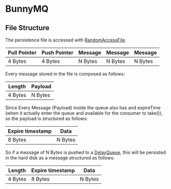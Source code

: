# BunnyMQ

## File Structure

The persistence file is accessed with [RandomAccessFile](https://docs.oracle.com/javase/8/docs/api/java/io/RandomAccessFile.html).

| Pull Pointer | Push Pointer | Message | Message | Message |
| --- | --- | --- | --- | --- |
| 4 Bytes | 4 Bytes | N Bytes | N Bytes | N Bytes

Every message stored in the file is composed as follows:

| Length | Payload |
| --- | --- |
| 4 Bytes | N Bytes |

Since Every Message (Payload) inside the queue also has and expireTime (when it actually enter the queue and available for the consumer to take()), so the payload is structured as follows:

| Expire timestamp | Data |
| --- | --- |
| 8 Bytes | N Bytes |

So if a message of N Bytes is pushed to a [DelayQueue](https://docs.oracle.com/javase/8/docs/api/java/util/concurrent/DelayQueue.html), this will be persisted in the hard disk as a message structured as follows:

| Length | Expire timestamp | Data |
| --- | --- | --- |
| 4 Bytes | 8 Bytes | N Bytes |
